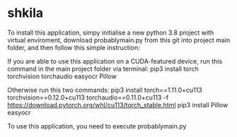 # shkila

To install this application, simpy initialise a new python 3.8 project with virtual enviroment, download probablymain.py from this git into project main folder, and then follow this simple instruction:

If you are able to use this application on a CUDA-featured device, run this command in the main project folder via terminal:
  pip3 install torch torchvision torchaudio easyocr Pillow
  
Otherwise run this two commands:
  pip3 install torch==1.11.0+cu113 torchvision==0.12.0+cu113 torchaudio==0.11.0+cu113 -f https://download.pytorch.org/whl/cu113/torch_stable.html
  pip3 install Pillow easyocr

To use this application, you need to execute probablymain.py
